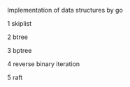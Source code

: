 Implementation of data structures by go

1 skiplist

2 btree

3 bptree

4 reverse binary iteration

5 raft